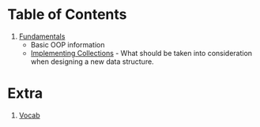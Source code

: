 # Table of Contents
1. [Fundamentals](./fundamentals/fundamentals.md)
   - Basic OOP information
   - <a href="./fundamentals/fundamentals.md#implementing-collections">Implementing Collections</a> - What should be taken into consideration when designing a new
     data structure.
# Extra
1. [Vocab](./vocab.md)
